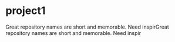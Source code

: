 # project1
Great repository names are short and memorable. Need inspirGreat repository names are short and memorable. Need inspir
